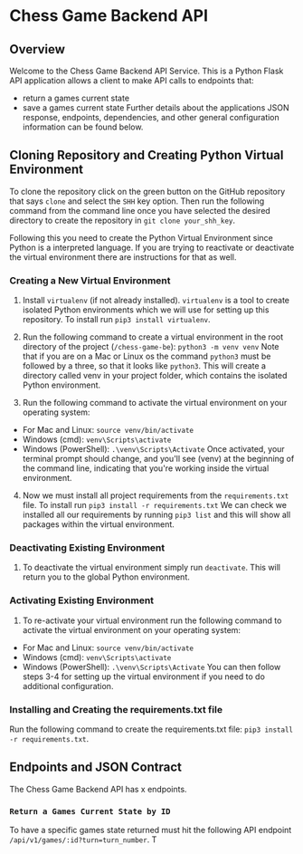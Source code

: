 # Chess Game Backend API

## Overview
Welcome to the Chess Game Backend API Service. This is a Python Flask API application allows a client to make API calls to endpoints that:
* return a games current state
* save a games current state 
Further details about the applications JSON response, endpoints, dependencies, and other general configuration information can be found below. 

## Cloning Repository and Creating Python Virtual Environment
To clone the repository click on the green button on the GitHub repository that says `clone` and select the `SHH` key option. Then run the following command from the command line once you have selected
the desired directory to create the repository in `git clone your_shh_key`.

Following this you need to create the Python Virtual Environment since Python is a interpreted language. If you are trying to reactivate or deactivate the virtual environment there are instructions for 
that as well. 

### Creating a New Virtual Environment
1. Install `virtualenv` (if not already installed). `virtualenv` is a tool to create isolated Python environments which we will use for setting up this repository.
To install run `pip3 install virtualenv`.

2. Run the following command to create a virtual environment in the root directory of the project (`/chess-game-be`): `python3 -m venv venv`
Note that if you are on a Mac or Linux os the command `python3` must be followed by a three, so that it looks like `python3`. 
This will create a directory called venv in your project folder, which contains the isolated Python environment.

3. Run the following command to activate the virtual environment on your operating system:
- For Mac and Linux: `source venv/bin/activate`
- Windows (cmd): `venv\Scripts\activate`
- Windows (PowerShell): `.\venv\Scripts\Activate`
Once activated, your terminal prompt should change, and you'll see (venv) at the beginning of the command line, indicating that you're working inside the virtual environment.

4. Now we must install all project requirements from the `requirements.txt` file. 
To install run `pip3 install -r requirements.txt`
We can check we installed all our requirements by running `pip3 list` and this will show all packages within the virtual environment. 

### Deactivating Existing Environment
1. To deactivate the virtual environment simply run `deactivate`. This will return you to the global Python environment. 

### Activating Existing Environment
1. To re-activate your virtual environment run the following command to activate the virtual environment on your operating system:
- For Mac and Linux: `source venv/bin/activate`
- Windows (cmd): `venv\Scripts\activate`
- Windows (PowerShell): `.\venv\Scripts\Activate`
You can then follow steps 3-4 for setting up the virtual environment if you need to do additional configuration. 

### Installing and Creating the requirements.txt file
Run the following command to create the requirements.txt file: `pip3 install -r requirements.txt`.

## Endpoints and JSON Contract
The Chess Game Backend API has x endpoints. 

### `Return a Games Current State by ID`
To have a specific games state returned  must hit the following API endpoint `/api/v1/games/:id?turn=turn_number`. T

